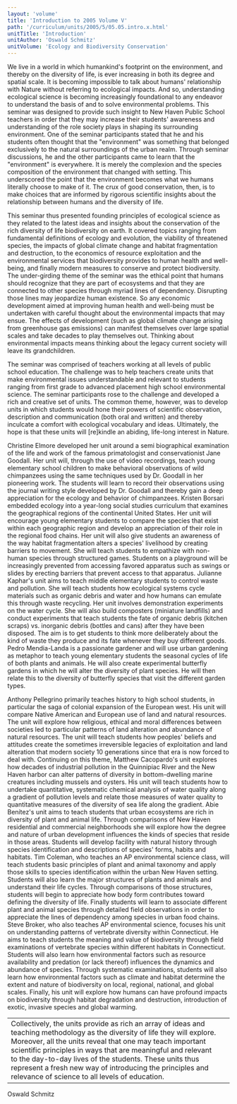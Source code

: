 ```yaml
---
layout: 'volume'
title: 'Introduction to 2005 Volume V'
path: '/curriculum/units/2005/5/05.05.intro.x.html'
unitTitle: 'Introduction'
unitAuthor: 'Oswald Schmitz'
unitVolume: 'Ecology and Biodiversity Conservation'
---
```


<body>
<p>
  We live in a world in which humankind's footprint on the environment, and thereby on the diversity of life, is ever increasing in both its degree and spatial scale.  It is becoming impossible to talk about humans' relationship with Nature without referring to ecological impacts.  And so, understanding ecological science is becoming increasingly foundational to any endeavor to understand the basis of and to solve environmental problems.  This seminar was designed to provide such insight to New Haven Public School teachers in order that they may increase their students' awareness and understanding of the role society plays in shaping its surrounding environment.  One of the seminar participants stated that he and his students often thought that the "environment" was something that belonged exclusively to the natural surroundings of the urban realm.  Through seminar discussions, he and the other participants came to learn that the "environment" is everywhere.  It is merely the complexion and the species composition of the environment that changed with setting.  This underscored the point that the environment becomes what we humans literally choose to make of it.  The crux of good conservation, then, is to make choices that are informed by rigorous scientific insights about the relationship between humans and the diversity of life.
 </p>
<p>
  This seminar thus presented founding principles of ecological science as they related to the latest ideas and insights about the conservation of the rich diversity of life  biodiversity  on earth.  It covered topics ranging from fundamental definitions of ecology and evolution, the viability of threatened species, the impacts of global climate change and habitat fragmentation and destruction, to the economics of resource exploitation and the environmental services that biodiversity provides to human health and well-being, and finally modern measures to conserve and protect biodiversity.  The under-girding theme of the seminar was the ethical point that humans should recognize that they are part of ecosystems and that they are connected to other species through myriad lines of dependency.  Disrupting those lines may jeopardize human existence. So any economic development aimed at improving human health and well-being must be undertaken with careful thought about the environmental impacts that may ensue.  The effects of development (such as global climate change arising from greenhouse gas emissions) can manifest themselves over large spatial scales and take decades to play themselves out.  Thinking about environmental impacts means thinking about the legacy current society will leave its grandchildren.
 </p>
<p>
  The seminar was comprised of teachers working at all levels of public school education. The challenge was to help teachers create units that make environmental issues understandable and relevant to students ranging from first grade to advanced placement high school environmental science.  The seminar participants rose to the challenge and developed a rich and creative set of units.  The common theme, however, was to develop units in which students would hone their powers of scientific observation, description and communication (both oral and written) and thereby inculcate a comfort with ecological vocabulary and ideas.  Ultimately, the hope is that these units will [re]kindle an abiding, life-long interest in Nature.
 </p>
<p>
  Christine Elmore developed her unit around a semi biographical examination of the life and work of the famous primatologist and conservationist Jane Goodall.  Her unit will, through the use of video recordings, teach young elementary school children to make behavioral observations of wild chimpanzees using the same techniques used by Dr. Goodall in her pioneering work.  The students will learn to record their observations using the journal writing style developed by Dr. Goodall and thereby gain a deep appreciation for the ecology and behavior of chimpanzees.  Kristen Borsari embedded ecology into a year-long social studies curriculum that examines the geographical regions of the continental United States.  Her unit will encourage young elementary students to compare the species that exist within each geographic region and develop an appreciation of their role in the regional food chains.  Her unit will also give students an awareness of the way habitat fragmentation alters a species' livelihood by creating barriers to movement.  She will teach students to empathize with non-human species through structured games.  Students on a playground will be increasingly prevented from accessing favored apparatus such as swings or slides by erecting barriers that prevent access to that apparatus.  Julianne Kaphar's unit aims to teach middle elementary students to control waste and pollution.  She will teach students how ecological systems cycle materials such as organic debris and water and how humans can emulate this through waste recycling.  Her unit involves demonstration experiments on the water cycle.  She will also build composters (miniature landfills) and conduct experiments that teach students the fate of organic debris (kitchen scraps) vs. inorganic debris (bottles and cans) after they have been disposed.   The aim is to get students to think more deliberately about the kind of waste they produce and its fate whenever they buy different goods.  Pedro Mendia-Landa is a passionate gardener and will use urban gardening as metaphor to teach young elementary students the seasonal cycles of life of both plants and animals.  He will also create experimental butterfly gardens in which he will alter the diversity of plant species.  He will then relate this to the diversity of butterfly species that visit the different garden types.
 </p>
<p>
  Anthony Pellegrino primarily teaches history to high school students, in particular the saga of colonial expansion of the European west.  His unit will compare Native American and European use of land and natural resources.  The unit will explore how religious, ethical and moral differences between societies led to particular patterns of land alteration and abundance of natural resources.  The unit will teach students how peoples' beliefs and attitudes create the sometimes irreversible legacies of exploitation and land alteration that modern society  10 generations since that era  is now forced to deal with.  Continuing on this theme, Matthew Cacopardo's unit explores how decades of industrial pollution in the Quinnipiac River and the New Haven harbor can alter patterns of diversity in bottom-dwelling marine creatures including mussels and oysters.  His unit will teach students how to undertake quantitative, systematic chemical analysis of water quality along a gradient of pollution levels and relate those measures of water quality to quantitative measures of the diversity of sea life along the gradient.  Abie Benítez's unit aims to teach students that urban ecosystems are rich in diversity of plant and animal life.  Through comparisons of New Haven residential and commercial neighborhoods she will explore how the degree and nature of urban development influences the kinds of species that reside in those areas.  Students will develop facility with natural history through species identification and descriptions of species' forms, habits and habitats.  Tim Coleman, who teaches an AP environmental science class, will teach students basic principles of plant and animal taxonomy and apply those skills to species identification within the urban New Haven setting.  Students will also learn the major structures of plants and animals and understand their life cycles.  Through comparisons of those structures, students will begin to appreciate how body form contributes toward defining the diversity of life.  Finally students will learn to associate different plant and animal species through detailed field observations in order to appreciate the lines of dependency among species in urban food chains.  Steve Broker, who also teaches AP environmental science, focuses his unit on understanding patterns of vertebrate diversity within Connecticut.  He aims to teach students the meaning and value of biodiversity through field examinations of vertebrate species within different habitats in Connecticut.  Students will also learn how environmental factors such as resource availability and predation (or lack thereof) influences the dynamics and abundance of species. Through systematic examinations, students will also learn how environmental factors such as climate and habitat determine the extent and nature of biodiversity on local, regional, national, and global scales.  Finally, his unit will explore how humans can have profound impacts on biodiversity through habitat degradation and destruction, introduction of exotic, invasive species and global warming.
 </p>

<table border="0">
  <tr>
   <td>
    Collectively, the units provide as rich an array of ideas and teaching methodology as the diversity of life they will explore.  Moreover, all the units reveal that one may teach important scientific principles in ways that are meaningful and relevant to the day-to-day lives of the students.  These units thus represent a fresh new way of introducing the principles and relevance of science to all levels of education.
   </td>
   <td>
   </td>
  </tr>
 </table>
 <p>
  Oswald Schmitz
 </p>

</body>
